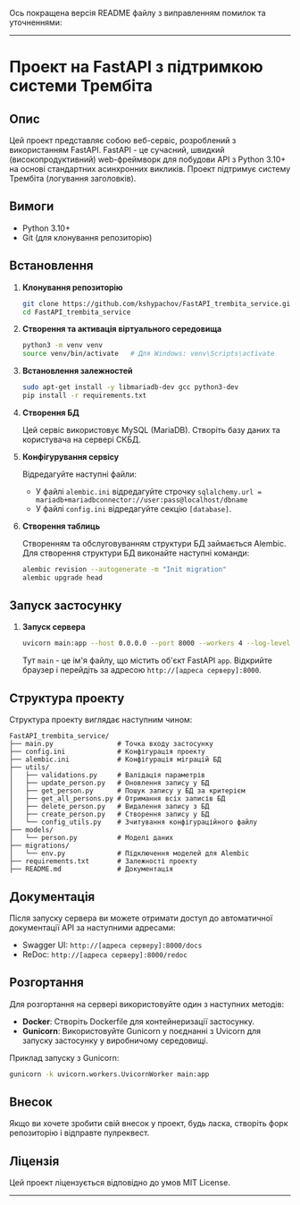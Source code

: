 Ось покращена версія README файлу з виправленням помилок та уточненнями:

---

# Проект на FastAPI з підтримкою системи Трембіта

## Опис

Цей проект представляє собою веб-сервіс, розроблений з використанням FastAPI. FastAPI - це сучасний, швидкий (високопродуктивний) web-фреймворк для побудови API з Python 3.10+ на основі стандартних асинхронних викликів. Проект підтримує систему Трембіта (логування заголовків).

## Вимоги

- Python 3.10+
- Git (для клонування репозиторію)

## Встановлення

1. **Клонування репозиторію**

   ```bash
   git clone https://github.com/kshypachov/FastAPI_trembita_service.git
   cd FastAPI_trembita_service
   ```

2. **Створення та активація віртуального середовища**

   ```bash
   python3 -m venv venv
   source venv/bin/activate   # Для Windows: venv\Scripts\activate
   ```

3. **Встановлення залежностей**

   ```bash
   sudo apt-get install -y libmariadb-dev gcc python3-dev 
   pip install -r requirements.txt
   ```

4. **Створення БД**

   Цей сервіс використовує MySQL (MariaDB). Створіть базу даних та користувача на сервері СКБД.

5. **Конфігурування сервісу**

   Відредагуйте наступні файли:
   - У файлі `alembic.ini` відредагуйте строчку `sqlalchemy.url = mariadb+mariadbconnector://user:pass@localhost/dbname`
   - У файлі `config.ini` відредагуйте секцію `[database]`.

6. **Створення таблиць**

   Створенням та обслуговуванням структури БД займається Alembic. Для створення структури БД виконайте наступні команди:

   ```bash
   alembic revision --autogenerate -m "Init migration"
   alembic upgrade head
   ```

## Запуск застосунку

1. **Запуск сервера**

   ```bash
   uvicorn main:app --host 0.0.0.0 --port 8000 --workers 4 --log-level info
   ```

   Тут `main` - це ім'я файлу, що містить об'єкт FastAPI `app`. Відкрийте браузер і перейдіть за адресою `http://[адреса серверу]:8000`.

## Структура проекту

Структура проекту виглядає наступним чином:

```
FastAPI_trembita_service/
├── main.py                # Точка входу застосунку
├── config.ini             # Конфігурація проекту
├── alembic.ini            # Конфігурація міграцій БД
├── utils/
│   ├── validations.py     # Валідація параметрів
│   ├── update_person.py   # Оновлення запису у БД
│   ├── get_person.py      # Пошук запису у БД за критерієм
│   ├── get_all_persons.py # Отримання всіх записів БД
│   ├── delete_person.py   # Видалення запису з БД
│   ├── create_person.py   # Створення запису у БД
│   └── config_utils.py    # Зчитування конфігураційного файлу
├── models/
│   └── person.py          # Моделі даних
├── migrations/
│   └── env.py             # Підключення моделей для Alembic
├── requirements.txt       # Залежності проекту
├── README.md              # Документація
```

## Документація

Після запуску сервера ви можете отримати доступ до автоматичної документації API за наступними адресами:
- Swagger UI: `http://[адреса серверу]:8000/docs`
- ReDoc: `http://[адреса серверу]:8000/redoc`

## Розгортання

Для розгортання на сервері використовуйте один з наступних методів:

- **Docker**: Створіть Dockerfile для контейнеризації застосунку.
- **Gunicorn**: Використовуйте Gunicorn у поєднанні з Uvicorn для запуску застосунку у виробничому середовищі.

Приклад запуску з Gunicorn:

```bash
gunicorn -k uvicorn.workers.UvicornWorker main:app
```

## Внесок

Якщо ви хочете зробити свій внесок у проект, будь ласка, створіть форк репозиторію і відправте пулреквест.

## Ліцензія

Цей проект ліцензується відповідно до умов MIT License.

---
